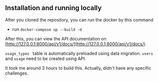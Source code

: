## Installation and running locally
After you cloned the repository, you can run the docker by this command
- run ```docker-compose up --build -d```

After this, you can view the API documentation on
[http://127.0.0.1:8000/api/v1/docs/](http://127.0.0.1:8000/api/v1/docs/)

```usage_types ``` table is automatically preloaded using data migration. ```users``` and ```usage``` need to be created using API.

It took me around 3 hours to build this. Actually, didn't have any specific challenges.
